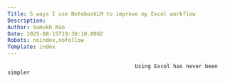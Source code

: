 ```yaml
---
Title: 5 ways I use NotebookLM to improve my Excel workflow
Description: 
Author: Sumukh Rao
Date: 2025-08-15T19:30:10.000Z
Robots: noindex,nofollow
Template: index
---
```


                                            Using Excel has never been simpler
                                        